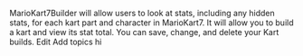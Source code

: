 MarioKart7Builder will allow users to look at stats, including any hidden stats, for each kart part and character in MarioKart7. It will allow you to build a kart and view its stat total. You can save, change, and delete your Kart builds. Edit
Add topics
 hi
 
